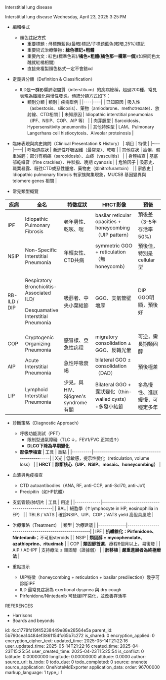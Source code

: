 Interstitial lung disease

Interstitial lung disease
Wednesday, April 23, 2025
3:25 PM

- 編輯格式
  - 顏色註記方式
    - 重要標題 : 母標題藍色(最暗)標記/子標題藍色(較暗,25%)標記
    - 重要術式治療藥物 : **綠色標記+粗體**
    - 重要內文 : 紅色(標準色彩)/**橘色+粗體(橘色那一欄第一個)**(如果同色太醜就紅橘相間)
    - 直接來複製顏色格式一定不會錯xd
- 定義與分類（Definition & Classification）
  - ILD是一群影響肺泡間質（interstitium）的疾病總稱，超過200種，常見表現為纖維化與慢性發炎。傳統分類方式如下：
    - 類別分類
| 類別 | 疾病舉例 |
|----|----|
| 已知原因 | 吸入性（asbestosis、silicosis）、藥物（amiodarone、methotrexate）、放射線、CTD相關 |
| 未知原因 | Idiopathic interstitial pneumonias（IPF、NSIP、COP、AIP 等） |
| 肉芽腫型 | Sarcoidosis、Hypersensitivity pneumonitis |
| 其他特殊型 | LAM、Pulmonary Langerhans cell histiocytosis、Alveolar proteinosis |

- 臨床表現與病史詢問（Clinical Presentation & History）
| 項目 | 特徵 |
|----|----|
| 呼吸道症狀 | 漸進性呼吸困難（最常見）、乾咳 |
| 其他症狀 | 疲倦、體重減輕；部分有胸痛（sarcoidosis）、血痰（vasculitis） |
| 身體檢查 | 基底部乾囉音（fine crackles）、杵狀指、晚期 cyanosis |
| 危險因子 | 吸菸史、職業暴露、既往CTD或惡性腫瘤、藥物史（如nitrofurantoin） |
| 家族史 | Idiopathic pulmonary fibrosis 有家族聚集現象，MUC5B 基因變異與 telomere genes 相關 |

- 常見類型概覽
<table>
<colgroup>
<col style="width: 11%" />
<col style="width: 24%" />
<col style="width: 20%" />
<col style="width: 27%" />
<col style="width: 16%" />
</colgroup>
<thead>
<tr class="header">
<th>疾病</th>
<th>全名</th>
<th>特徵症狀</th>
<th>HRCT影像</th>
<th>預後</th>
</tr>
</thead>
<tbody>
<tr class="odd">
<td>IPF</td>
<td>Idiopathic Pulmonary Fibrosis</td>
<td>老年男性、乾咳、喘</td>
<td>basilar reticular opacities + honeycombing（UIP pattern）</td>
<td>預後差（3–5年存活率50%）</td>
</tr>
<tr class="even">
<td>NSIP</td>
<td>Non-Specific Interstitial Pneumonia</td>
<td>年輕女性、CTD共病</td>
<td>symmetric GGO + reticulation（無honeycomb）</td>
<td>預後佳，特別是cellular型</td>
</tr>
<tr class="odd">
<td>RB-ILD / DIP</td>
<td><p>Respiratory Bronchiolitis-Associated ILD/</p>
<p>Desquamative Interstitial Pneumonia</p></td>
<td>吸菸者、中央小葉結節</td>
<td>GGO、支氣管壁增厚</td>
<td>DIP GGO明顯，預後好</td>
</tr>
<tr class="even">
<td>COP</td>
<td>Cryptogenic Organizing Pneumonia</td>
<td>感冒樣、亞急性病程</td>
<td>migratory consolidation ± GGO、反轉光暈</td>
<td>可逆，需長期類固醇</td>
</tr>
<tr class="odd">
<td>AIP</td>
<td>Acute Interstitial Pneumonia</td>
<td>急性呼吸衰竭</td>
<td>bilateral GGO ± consolidation（DAD）</td>
<td>預後極差</td>
</tr>
<tr class="even">
<td>LIP</td>
<td>Lymphoid Interstitial Pneumonia</td>
<td>少見，與 HIV、Sjögren's syndrome 有關</td>
<td>Bilateral GGO + 囊狀變化（thin-walled cysts）+多發小結節</td>
<td>多為慢性、進展緩慢，可穩定多年</td>
</tr>
</tbody>
</table>

- 診斷策略（Diagnostic Approach）
  - 呼吸功能測試（PFT）
    - 限制型通氣障礙（TLC ↓，FEV1/FVC 正常或↑）
    - **DLCO下降為早期變化**
  - **影像學檢查**
| 工具     | 重點                                            |
|----------|-------------------------------------------------|
| X光      | 低敏感，提示性變化（reticulation, volume loss） |
| **HRCT** | **診斷核心（UIP、NSIP、mosaic、honeycombing）** |
- 血液與免疫檢查
  - CTD autoantibodies（ANA, RF, anti-CCP, anti-Scl70, anti-Jo1）
  - Precipitin（如HP抗體）
- 支氣管鏡/肺切片
| 工具        | 用途                                            |
|-------------|-------------------------------------------------|
| BAL         | 細胞學（↑lymphocyte in HP, eosinophilia in EP） |
| TBLB / VATS | 確診NSIP、UIP、COP；VATS yield 高但具風險       |

- 治療策略（Treatment）
| 類型         | 治療建議                                              |
|--------------|-------------------------------------------------------|
| IPF          | **抗纖維化：Pirfenidone、Nintedanib**；不可用steroids |
| NSIP         | **類固醇 ± mycophenolate、azathioprine、rituximab**   |
| COP          | **類固醇首選**，療程6個月以上，易復發                 |
| AIP / AE-IPF | 支持療法 ± 類固醇（證據弱）                           |
| **肺移植**   | **嚴重進展者為終極療法**                              |

- 重點提示
  - UIP特徵（honeycombing + reticulation + basilar predilection）幾乎可診斷IPF
  - ILD 最常見症狀為 exertional dyspnea 與 dry cough
  - Pirfenidone/Nintedanib 可延緩IPF惡化，並改善存活率

REFERENCES
- Harrisons
- Boards and beyonds


id: 4cc1778fd19f45238449e88e28564e5a
parent_id: 5b790cea14484ef3861154fc65b7c272
is_shared: 0
encryption_applied: 0
encryption_cipher_text: 
updated_time: 2025-05-14T21:22:16
user_updated_time: 2025-05-14T21:22:16
created_time: 2025-04-23T15:25:54
user_created_time: 2025-04-23T15:25:54
is_conflict: 0
latitude: 0.00000000
longitude: 0.00000000
altitude: 0.0000
author: 
source_url: 
is_todo: 0
todo_due: 0
todo_completed: 0
source: onenote
source_application: OneNoteMdExporter
application_data: 
order: 96700000
markup_language: 1
type_: 1